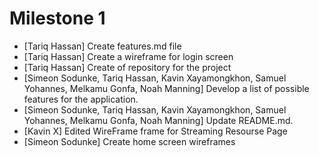 # Milestone 1
- [Tariq Hassan] Create features.md file
- [Tariq Hassan] Create a wireframe for login screen
- [Tariq Hassan] Create of repository for the project
- [Simeon Sodunke, Tariq Hassan, Kavin Xayamongkhon, Samuel Yohannes, Melkamu Gonfa, Noah Manning] Develop a list of possible features for the application.
- [Simeon Sodunke, Tariq Hassan, Kavin Xayamongkhon, Samuel Yohannes, Melkamu Gonfa, Noah Manning] Update README.md.
- [Kavin X] Edited WireFrame frame for Streaming Resourse Page
- [Simeon Sodunke] Create home screen wireframes
